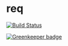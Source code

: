 # req

[![Build Status](https://travis-ci.org/intel-hpdd/req.svg?branch=master)](https://travis-ci.org/intel-hpdd/req)

[![Greenkeeper badge](https://badges.greenkeeper.io/intel-hpdd/req.svg)](https://greenkeeper.io/)
